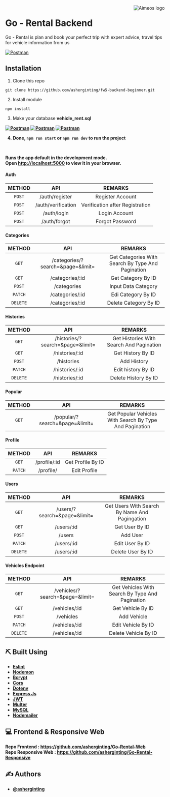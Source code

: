 <a href="https://aimeos.org/">
    <img src="https://i.ibb.co/8P4m5hB/Icon-Go-Rental.png" alt="Aimeos logo" title="Aimeos" align="right" />
</a>

# Go - Rental Backend

Go - Rental is plan and book your perfect trip with expert advice, travel tips for vehicle information from us



[![Postman](https://user-images.githubusercontent.com/39787908/164381909-d91da867-38b5-4f2b-aaad-b7002ff709ba.jpg)](#)

## Installation

1. Clone this repo
```
git clone https://github.com/asherginting/fw5-backend-beginner.git
```

2. Install module
```
npm install
```

3. Make your database <b> vehicle_rent.sql

[![Postman](https://user-images.githubusercontent.com/39787908/164382316-ed2d6769-b669-49b7-b1d6-122034d35709.jpg)](#)
[![Postman](https://user-images.githubusercontent.com/39787908/164382710-e8d65a86-2f8a-49ff-b28a-f73be747b69d.jpg)](#)
[![Postman](https://user-images.githubusercontent.com/39787908/164382837-f0945591-bad9-4a6d-9013-e5dfb6e6cde0.jpg)](#)

4. Done, ```npm run start``` or ```npm run dev``` to run the project

<br>

Runs the app default in the development mode.\
Open [http://localhost:5000](http://localhost:5000) to view it in your browser.

#### Auth
|    METHOD    |               API               |                     REMARKS                     |
| :----------: | :-----------------------------: | :---------------------------------------------: |
|  ```POST```   | /auth/register | Register Account |
|  ```POST```   |          /auth/verification          |              Verification after Registration              |
|  ```POST```  |            /auth/login            |               Login Account               |
| ```POST```  |          /auth/forgot         |            Forgot Password            |

#### Categories 
|    METHOD    |                API                |                      REMARKS                      |
| :----------: | :-------------------------------: | :-----------------------------------------------: |
|  ```GET```   | /categories/?search=&page=&limit= | Get Categories With Search By Type And Pagination |
|  ```GET```   |          /categories/:id          |            Get Category By ID             |
|  ```POST```  |            /categories            |                Input Data Category                |
| ```PATCH```  |          /categories/:id          |          Edi Category By ID          |
| ```DELETE``` |          /categories/:id          |           Delete Category By ID           |

#### Histories 
|    METHOD    |               API                |                 REMARKS                  |
| :----------: | :------------------------------: | :--------------------------------------: |
|  ```GET```   | /histories/?search=&page=&limit= | Get Histories With Search And Pagination |
|  ```GET```   |          /histories/:id          |         Get History By ID         |
|  ```POST```  |            /histories            |            Add History            |
| ```PATCH```  |          /histories/:id          |      Edit history By ID      |
| ```DELETE``` |          /histories/:id          |       Delete History By ID       |

#### Popular 
|  METHOD   |              API               |                         REMARKS                         |
| :-------: | :----------------------------: | :-----------------------------------------------------: |
| ```GET``` | /popular/?search=&page=&limit= | Get Popular Vehicles With Search By Type And Pagination |

#### Profile 
|  METHOD   |     API      |        REMARKS        |
| :-------: | :----------: | :-------------------: |
| ```GET``` | /profile/:id | Get Profile By ID |
| ```PATCH``` | /profile/ | Edit Profile |

#### Users
|    METHOD    |             API              |                    REMARKS                    |
| :----------: | :--------------------------: | :-------------------------------------------: |
|  ```GET```   | /users/?search=&page=&limit= | Get Users With Search By Name And Pagingation |
|  ```GET```   |          /users/:id          |            Get User By ID            |
|  ```POST```  |            /users            |               Add User              |
| ```PATCH```  |          /users/:id          |           Edit User By ID            |
| ```DELETE``` |          /users/:id          |             Delete User By ID             |

#### Vehicles Endpoint
|    METHOD    |               API               |                     REMARKS                     |
| :----------: | :-----------------------------: | :---------------------------------------------: |
|  ```GET```   | /vehicles/?search=&page=&limit= | Get Vehicles With Search By Type And Pagination |
|  ```GET```   |          /vehicles/:id          |              Get Vehicle By ID              |
|  ```POST```  |            /vehicles            |               Add Vehicle               |
| ```PATCH```  |          /vehicles/:id          |            Edit Vehicle By ID            |
| ```DELETE``` |          /vehicles/:id          |           Delete Vehicle By ID           |

## ⛏️ Built Using

- [Eslint](https://www.npmjs.com/package/eslint)
- [Nodemon](https://www.npmjs.com/package/nodemon)
- [Bcrypt](https://www.npmjs.com/package/bcrypt)
- [Cors](https://www.npmjs.com/package/cors)
- [Dotenv](https://www.npmjs.com/package/dotenv)
- [Express Js](https://www.npmjs.com/package/express)
- [JWT](https://www.npmjs.com/package/jsonwebtoken)
- [Multer](https://www.npmjs.com/package/multer)
- [MySQL](https://www.npmjs.com/package/mysql)
- [Nodemailer](https://www.npmjs.com/package/nodemailer)
## 💻 Frontend & Responsive Web

Repo Frontend : https://github.com/asherginting/Go-Rental-Web
<br>
Repo Responsive Web : https://github.com/asherginting/Go-Rental-Responsive

## ✍️ Authors

- [@asherginting](https://github.com/asherginting)